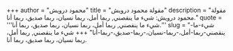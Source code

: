 +++
author = "محمود درويش"
title = "مقولة محمود درويش"
description = "مقولة محمود درويش: شيء ما ينقصني, ربما أمل، ربما نسيان، ربما صديق، ربما أنا."
quote = '''شيء ما ينقصني, ربما أمل، ربما نسيان، ربما صديق، ربما أنا.'''
slug = "شيء-ما-ينقصني-ربما-أمل،-ربما-نسيان،-ربما-صديق،-ربما-أنا"
+++
شيء ما ينقصني, ربما أمل، ربما نسيان، ربما صديق، ربما أنا.
